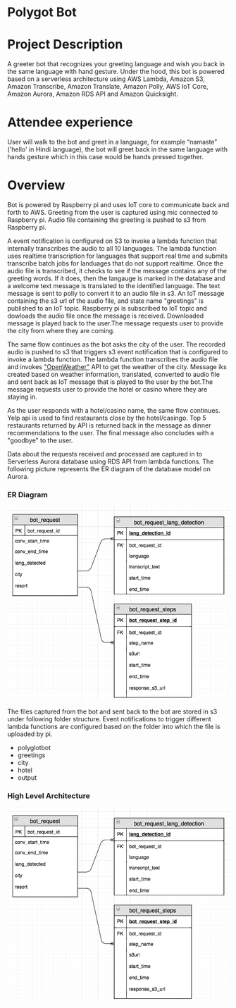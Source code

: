 # Polygot Bot

# Project Description
A greeter bot that recognizes your greeting language and wish you back in the same language with hand gesture. Under the hood, this bot is powered based on a serverless architecture using AWS Lambda, Amazon S3, Amazon Transcribe, Amazon Translate, Amazon Polly, AWS IoT Core,
Amazon Aurora, Amazon RDS API and Amazon Quicksight.

# Attendee experience 
User will walk to the bot and greet in a language, for example “namaste” ('hello' in Hindi language), the bot will greet back in the same language with hands gesture which in this case would be hands pressed together. 

# Overview
Bot is powered by Raspberry pi and uses IoT core to communicate back and forth to AWS. Greeting from the user is captured using mic connected to Raspberry pi. Audio file containing the greeting is pushed to s3 from Raspberry pi. 

A event notification is configured on S3 to invoke a lambda function that internally transcribes the audio to all 10 languages. The lambda function uses realtime transcription for languages that support real time and submits transcribe batch jobs for landuages that do not support realtime. Once the audio file is transcribed, it checks to see if the message contains any of the greeting words. If it does, then the langauge is marked in the database and a welcome text message is translated to the identified language. The text message is sent to polly to convert it to an audio file in s3. An IoT message containing the s3 url of the audio file, and state name "greetings" is published to an IoT topic. Raspberry pi is subscribed to IoT topic and dowloads the audio file once the message is received. Downloaded message is played back to the user.The message requests user to provide the city from where they are coming.

The same flow continues as the bot asks the city of the user. The recorded audio is pushed to s3 that triggers s3 event notification that is configured to invoke a lambda function. The lambda function transcribes the audio file and invokes ["OpenWeather"](#https://openweathermap.org/) API to get the weather of the city. Message iks created based on weather information, translated, converted to audio file and sent back as IoT message that is played to the user by the bot.The message requests user to provide the hotel or casino  where they are staying in.

As the user responds with a hotel/casino name, the same flow continues. Yelp api is used to find restaurants close by the hotel/casingo. Top 5 restaurants returned by API is returned back in the message as dinner recommendations to the user. The final message also concludes with a "goodbye" to the user.

Data about the requests received and processed are captured in to Serverless Aurora database using RDS API from lambda functions. The following picture represents the ER diagram of the database model on Aurora.

### ER Diagram
![ER Diagram](images/ErDiagram.jpg "ER Diagram")

The files captured from the bot and sent back to the bot are stored in s3 under following folder structure. Event notifications to trigger different lambda functions are configured based on the folder into which the file is uploaded by pi. 

- polyglotbot
 - greetings
 - city
 - hotel
 - output

### High Level Architecture
![High Level Architecture](images/ErDiagram.jpg "High Level Architecture")
